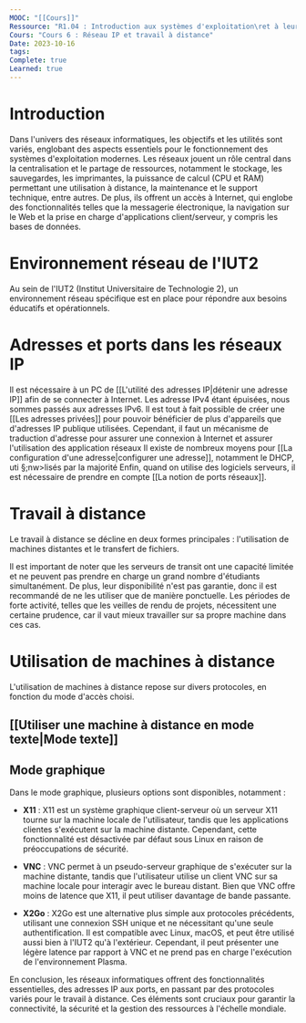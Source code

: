 ```yaml
---
MOOC: "[[Cours]]"
Ressource: "R1.04 : Introduction aux systèmes d'exploitation\ret à leur fonctionnement"
Cours: "Cours 6 : Réseau IP et travail à distance"
Date: 2023-10-16
tags: 
Complete: true
Learned: true
---
```

# Introduction

Dans l'univers des réseaux informatiques, les objectifs et les utilités sont variés, englobant des aspects essentiels pour le fonctionnement des systèmes d'exploitation modernes. Les réseaux jouent un rôle central dans la centralisation et le partage de ressources, notamment le stockage, les sauvegardes, les imprimantes, la puissance de calcul (CPU et RAM) permettant une utilisation à distance, la maintenance et le support technique, entre autres. De plus, ils offrent un accès à Internet, qui englobe des fonctionnalités telles que la messagerie électronique, la navigation sur le Web et la prise en charge d'applications client/serveur, y compris les bases de données.

# Environnement réseau de l'IUT2

Au sein de l'IUT2 (Institut Universitaire de Technologie 2), un environnement réseau spécifique est en place pour répondre aux besoins éducatifs et opérationnels.

# Adresses et ports dans les réseaux IP
Il est nécessaire à un PC de [[L'utilité des adresses IP|détenir une adresse IP]] afin de se connecter à Internet. Les adresse IPv4 étant épuisées, nous sommes passés aux adresses IPv6.
Il est tout à fait possible de créer une [[Les adresses privées]] pour pouvoir bénéficier de plus d'appareils que d'adresses IP publique utilisées. Cependant, il faut un mécanisme de traduction d'adresse pour assurer une connexion à Internet et assurer l'utilisation des application réseaux
Il existe de nombreux moyens pour [[La configuration d'une adresse|configurer une adresse]], notamment le DHCP, uti
§;nw>lisés par la majorité
Enfin, quand on utilise des logiciels serveurs, il est nécessaire de prendre en compte [[La notion de ports réseaux]].

# Travail à distance

Le travail à distance se décline en deux formes principales : l'utilisation de machines distantes et le transfert de fichiers.

Il est important de noter que les serveurs de transit ont une capacité limitée et ne peuvent pas prendre en charge un grand nombre d'étudiants simultanément. De plus, leur disponibilité n'est pas garantie, donc il est recommandé de ne les utiliser que de manière ponctuelle. Les périodes de forte activité, telles que les veilles de rendu de projets, nécessitent une certaine prudence, car il vaut mieux travailler sur sa propre machine dans ces cas.

# Utilisation de machines à distance

L'utilisation de machines à distance repose sur divers protocoles, en fonction du mode d'accès choisi.

## [[Utiliser une machine à distance en mode texte|Mode texte]]


    

## Mode graphique

Dans le mode graphique, plusieurs options sont disponibles, notamment :

- **X11** : X11 est un système graphique client-serveur où un serveur X11 tourne sur la machine locale de l'utilisateur, tandis que les applications clientes s'exécutent sur la machine distante. Cependant, cette fonctionnalité est désactivée par défaut sous Linux en raison de préoccupations de sécurité.
    
- **VNC** : VNC permet à un pseudo-serveur graphique de s'exécuter sur la machine distante, tandis que l'utilisateur utilise un client VNC sur sa machine locale pour interagir avec le bureau distant. Bien que VNC offre moins de latence que X11, il peut utiliser davantage de bande passante.
    
- **X2Go** : X2Go est une alternative plus simple aux protocoles précédents, utilisant une connexion SSH unique et ne nécessitant qu'une seule authentification. Il est compatible avec Linux, macOS, et peut être utilisé aussi bien à l'IUT2 qu'à l'extérieur. Cependant, il peut présenter une légère latence par rapport à VNC et ne prend pas en charge l'exécution de l'environnement Plasma.
    

En conclusion, les réseaux informatiques offrent des fonctionnalités essentielles, des adresses IP aux ports, en passant par des protocoles variés pour le travail à distance. Ces éléments sont cruciaux pour garantir la connectivité, la sécurité et la gestion des ressources à l'échelle mondiale.